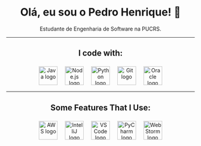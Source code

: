<h1 align="center">Olá, eu sou o Pedro Henrique! 👋</h1>

<p align="center">
  Estudante de Engenharia de Software na PUCRS.
</p>

---

<h2 align="center">I code with:</h2>

###

<div align="center">
  <img src="https://cdn.jsdelivr.net/gh/devicons/devicon/icons/java/java-original.svg" height="50" alt="Java logo" />
  <img width="12" />
  <img src="https://skillicons.dev/icons?i=nodejs" height="50" alt="Node.js logo" />
  <img width="12" />
  <img src="https://skillicons.dev/icons?i=python" height="50" alt="Python logo" />
  <img width="12" />
  <img src="https://cdn.jsdelivr.net/gh/devicons/devicon/icons/git/git-original.svg" height="50" alt="Git logo" />
  <img width="12" />
  <img src="https://cdn.jsdelivr.net/gh/devicons/devicon/icons/oracle/oracle-original.svg" height="50" alt="Oracle logo" />
</div>

---

<h2 align="center">Some Features That I Use:</h2>

###

<div align="center">
  <img src="https://skillicons.dev/icons?i=aws" height="50" alt="AWS logo" />
  <img width="12" />
  <img src="https://cdn.jsdelivr.net/gh/devicons/devicon/icons/intellij/intellij-original.svg" height="50" alt="IntelliJ logo" />
  <img width="12" />
  <img src="https://cdn.jsdelivr.net/gh/devicons/devicon/icons/vscode/vscode-original.svg" height="50" alt="VS Code logo" />
  <img width="12" />
  <img src="https://cdn.jsdelivr.net/gh/devicons/devicon/icons/pycharm/pycharm-original.svg" height="50" alt="PyCharm logo" />
  <img width="12" />
  <img src="https://cdn.jsdelivr.net/gh/devicons/devicon/icons/webstorm/webstorm-original.svg" height="50" alt="WebStorm logo" />
</div>

